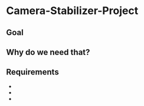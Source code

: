 # Camera-Stabilizer-Project
<h2>Goal</h2>
<p></p>

<h2>Why do we need that?</h2>
<p></p>

<h2>Requirements</h2>
<p></p>
<b>
<ul>
  <li></li>
  <li></li>
  <li></li>
</ul>
</b>

